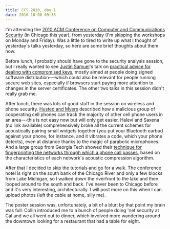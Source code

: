 ```yaml
---
title: CCS 2010, day 1
date: 2010-10-06 09:38
---
```


I'm attending the
[2010 ACM Conference on Computer and Communications Security][ccs10]
(in Chicago this year), from yesterday (I'm skipping the workshops on
Monday and Friday). Was a little to tired to write up what I thought
of yesterday's talks yesterday, so here are some brief thoughts about
them now.

Before lunch, I probably should have gone to the security analysis
session, but I really wanted to see [Justin Samuel][jsam]'s talk on
[practical advice for dealing with compromised keys][keycomp], mostly
aimed at people doing signed software distribution---which could also
be relevant for people running secure web sites, especially if
browsers start paying more attention to changes in the server
certificates. The other two talks in this session didn't really grab
me.

After lunch, there was lots of good stuff in the session on wireless
and phone security. [Husted and Myers][hm] described how a malicious
group of cooperating cell phones can track the majority of other cell
phone users in an area---this is not easy now but will only get
easier. Halevi and Saxena (no link available) comprehensively broke
all the current schemes for acoustically pairing small widgets
together (you put your Bluetooth earbud against your phone, for
instance, and it vibrates a code, which your phone detects), even at
distance thanks to the magic of parabolic microphones. And a large
group from Georgia Tech showed their
[technique for fingerprinting the networks through which a phone call passes][pindr0p],
based on the characteristics of each network's acoustic compression
algorithm.

After that I decided to skip the tutorials and go for a walk. The
conference hotel is right on the south bank of the Chicago River and
only a few blocks from Lake Michigan, so I walked down the riverfront
to the lake and then looped around to the south and back. I've never
been to Chicago before and it's very interesting, architecturally. I
will post more on this when I can upload photos (left the cable at
home, silly me).

The poster session was, unfortunately, a bit of a blur; by that point my
brain was full. Collin introduced me to a bunch of people doing 'net
security at Cal and we all went out to dinner, which involved more
wandering around the downtown looking for a restaurant that had a table
for eight.

[ccs10]: http://www.sigsac.org/ccs/CCS2010/
[jsam]: http://justinsamuel.com/
[keycomp]: http://justinsamuel.com/papers/survivable-key-compromise-ccs2010.pdf
[hm]: https://dl.acm.org/citation.cfm?id=1866307.1866318
[pindr0p]: http://www.gatech.edu/newsroom/release.html?nid=61428
